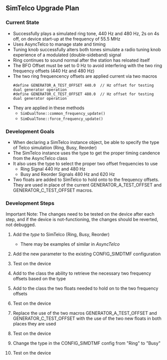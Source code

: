 ## SimTelco Upgrade Plan

### Current State

- Successfully plays a simulated ring tone, 440 Hz and 480 Hz, 2s on 4s off, on device start-up at the frequency of 55.5 MHz
- Uses AsyncTelco to manage state and timing
- Tuning knob successfully alters both tones simulate a radio tuning knob experience of a modulated (double-sideband) signal
- Ring continues to sound normal after the station has reloated itself
- The BFO Offset must be set to 0 Hz to avoid interfering with the two ring frequency offsets (440 Hz and 480 Hz)
- The two ring frequencency offsets are applied current via two macros
    ```
    #define GENERATOR_A_TEST_OFFSET 440.0  // Hz offset for testing dual generator operation
    #define GENERATOR_C_TEST_OFFSET 480.0  // Hz offset for testing dual generator operation
    ```
- They are applied in these methods 
    - `SimDualTone::common_frequency_update()`
    - `SimDualTone::force_frequency_update()`

### Development Goals

- When declaring a SimTelco instance object, be able to specify the type of Telco simulation (Ring, Busy, Reorder)
- The SimTelco instance uses the type to get the proper timing candence from the AsyncTelco class
- It also uses the type to select the proper two offset frequencies to use
    - Ring Signal 440 Hz and 480 Hz
    - Busy and Reorder Signals 480 Hz and 620 Hz
- Two floats are added to SimTelco to hold onto to the frequency offsets. They are used in place of the current GENERATOR_A_TEST_OFFSET and GENERATOR_C_TEST_OFFSET macros.

### Development Steps

Important Note: The changes need to be tested on the device after each step, and if the device is not-functioning, the changes should be reverted, not debugged.

1. Add the _type_ to SimTelco (Ring, Busy, Reorder)
    - There may be examples of similar in _AsyncTelco_
2. Add the new parameter to the existing CONFIG_SIMDTMF configuration
3. Test on the device

4. Add to the class the ability to retrieve the necessary two frequency offsets based on the type
5. Add to the class the two floats needed to hold on to the two frequency offsets
6. Test on the device

7. Replace the use of the two macros GENERATOR_A_TEST_OFFSET and GENERATOR_C_TEST_OFFSET with the use of the two new floats in both places they are used
8. Test on the device

9. Change the type in the CONFIG_SIMDTMF config from "Ring" to "Busy"
10. Test on the device
